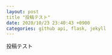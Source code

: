 ```yaml
---
layout: post
title "投稿テスト"
date: 2020/10/23 23:40:43 +0900
categories: github api, flask, jekyll
---
```


投稿テスト